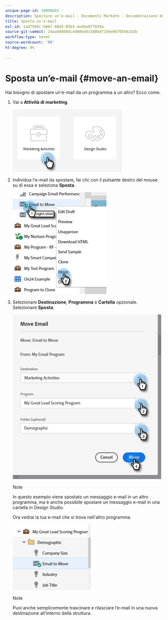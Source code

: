 ```yaml
---
unique-page-id: 10098691
description: Spostare un’e-mail - Documenti Marketo - Documentazione del prodotto
title: Sposta un’e-mail
exl-id: 1ad7940c-b06f-48d4-8564-aedda8f7029a
source-git-commit: 24aa698604c4480bd4c588bd7156e0d70556143b
workflow-type: tm+mt
source-wordcount: '99'
ht-degree: 0%

---
```


# Sposta un’e-mail {#move-an-email}

Hai bisogno di spostare un&#39;e-mail da un programma a un altro? Ecco come.

1. Vai a **Attività di marketing**.

   ![](assets/move-an-email-1.png)

1. Individua l&#39;e-mail da spostare, fai clic con il pulsante destro del mouse su di essa e seleziona **Sposta**.

   ![](assets/move-an-email-2.png)

1. Selezionare **Destinazione**, **Programma** e **Cartella** opzionale. Selezionare **Sposta**.

   ![](assets/move-an-email-3.png)

   >[!NOTE]
   >
   >In questo esempio viene spostato un messaggio e-mail in un altro programma, ma è anche possibile spostare un messaggio e-mail in una cartella in Design Studio.

   Ora vedrai la tua e-mail che si trova nell&#39;altro programma.

   ![](assets/move-an-email-4.png)

   >[!NOTE]
   >
   >Puoi anche semplicemente trascinare e rilasciare l’e-mail in una nuova destinazione all’interno della struttura.

